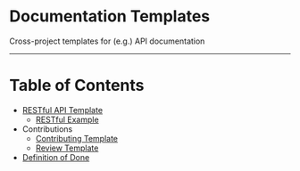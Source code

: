 # Documentation Templates

Cross-project templates for (e.g.) API documentation

---

# Table of Contents

* [RESTful API Template](/api-restful/template.md)
    * [RESTful Example](/api-restful/examples/user.md)
* Contributions
    * [Contributing Template](/contributions/Contributing.md)
    * [Review Template](/contributions/Review.md)
* [Definition of Done](/definition-of-done.md)
